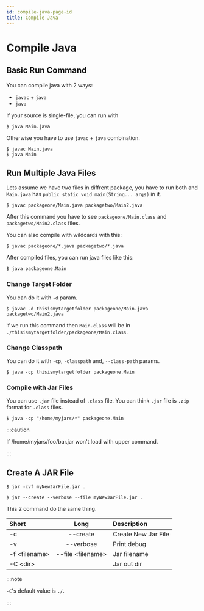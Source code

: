 ```yaml
---
id: compile-java-page-id
title: Compile Java
---
```


# Compile Java

## Basic Run Command

You can compile java with 2 ways:
- `javac` + `java`
- `java` 

If your source is single-file, you can run with 

````console
$ java Main.java
````

Otherwise you have to use `javac` + `java` combination.

````console
$ javac Main.java
$ java Main
````

## Run Multiple Java Files

Lets assume we have two files in diffrent package, you have to run both and `Main.java` has `public static void main(String... args)` in it. 

````console
$ javac packageone/Main.java packagetwo/Main2.java
````

After this command you have to see `packageone/Main.class` and `packagetwo/Main2.class` files.

You can also compile with wildcards with this:

````console
$ javac packageone/*.java packagetwo/*.java
````

After compiled files, you can run java files like this:

````console
$ java packageone.Main
````

### Change Target Folder

You can do it with `-d` param. 

````console
$ javac -d thisismytargetfolder packageone/Main.java packagetwo/Main2.java
````

if we run this command then `Main.class` will be in `./thisismytargetfolder/packageone/Main.class`.

### Change Classpath

You can do it with `-cp`, `-classpath` and, `--class-path` params. 

````console
$ java -cp thisismytargetfolder packageone.Main
````

### Compile with Jar Files

You can use `.jar` file instead of `.class` file. You can think `.jar` file is `.zip` format for `.class` files. 

````console
$ java -cp "/home/myjars/*" packageone.Main
````

:::caution

If /home/myjars/foo/bar.jar won't load with upper command.

:::

## Create A JAR File

````console
$ jar -cvf myNewJarFile.jar .
````

````console
$ jar --create --verbose --file myNewJarFile.jar .
````


This 2 command do the same thing.

| Short             | Long                 | Description           |
| :---              | :----:               | :---                  |
| -c                | --create             | Create New Jar File   |
| -v                | --verbose            | Print debug           |
| -f \<filename\>   | --file \<filename\>  | Jar filename          |
| -C \<dir\>        |                      | Jar out dir           |


:::note

`-C`'s default value is `./`.

:::